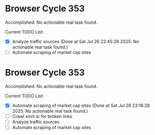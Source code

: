 # Browser Cycle 353

Accomplished: No actionable real task found.

Current TODO List:

- [x] Analyze traffic sources  (Done at Sat Jul 26 22:45:28 2025: No actionable real task found.)
- [ ] Automate scraping of market cap sites

# Browser Cycle 353

Accomplished: No actionable real task found.

Current TODO List:

- [x] Automate scraping of market cap sites  (Done at Sat Jul 26 23:16:28 2025: No actionable real task found.)
- [ ] Crawl xmrt.io for broken links
- [ ] Analyze traffic sources
- [ ] Automate scraping of market cap sites